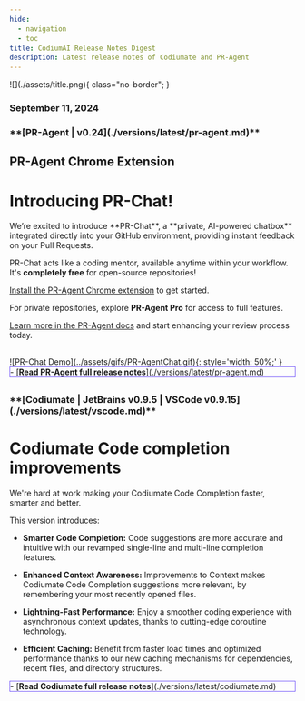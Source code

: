```yaml
---
hide:
  - navigation
  - toc
title: CodiumAI Release Notes Digest
description: Latest release notes of Codiumate and PR-Agent
---
```


<div class="content" markdown>
<div class="bg-clear" markdown>
<div class="centered" markdown>
![](./assets/title.png){ class="no-border"; }

### September 11, 2024
</div>

<!-- PR-Agent -->
<div class="bg-black" markdown>
<h3 class="top-left" markdown>
**[PR-Agent | v0.24](./versions/latest/pr-agent.md)**
</h3>

<div class="centered" markdown>

## PR-Agent Chrome Extension
# Introducing **PR-Chat!**

<div class="left-padding" markdown>
We’re excited to introduce **PR-Chat**, a **private, AI-powered chatbox** integrated directly into your GitHub environment, providing instant feedback on your Pull Requests. 

PR-Chat acts like a coding mentor, available anytime within your workflow. It's **completely free** for open-source repositories!

[Install the PR-Agent Chrome extension](https://chromewebstore.google.com/detail/pr-agent-chrome-extension/ephlnjeghhogofkifjloamocljapahnl) to get started.

For private repositories, explore **PR-Agent Pro** for access to full features.

[Learn more in the PR-Agent docs](https://pr-agent-docs.codium.ai/chrome-extension/#pr-chat) and start enhancing your review process today.
</div>

##

<div class="centered" markdown>
![PR-Chat Demo](../assets/gifs/PR-AgentChat.gif){: style='width: 50%;' }
</div>

<div class="centered" markdown>
<div class="grid cards" style="border: 1px solid #765bfa;" markdown>
- [<b class="green">Read PR-Agent full release notes</b>](./versions/latest/pr-agent.md)
</div>
</div>
</div>
</div>

##

<!-- Codiumate -->
<div class="bg-black" markdown>
<h3 class="top-left" markdown>
**[Codiumate | JetBrains v0.9.5 | VSCode v0.9.15](./versions/latest/vscode.md)**
</h3>

<div class="centered" markdown>

# **Codiumate Code completion** improvements

<div class="left-padding" markdown>
We're hard at work making your Codiumate Code Completion faster, smarter and better.

This version introduces:

- **Smarter Code Completion:** Code suggestions are more accurate and intuitive with our revamped single-line and multi-line completion features.

- **Enhanced Context Awareness:** Improvements to Context makes Codiumate Code Completion suggestions more relevant, by remembering your most recently opened files.

- **Lightning-Fast Performance:** Enjoy a smoother coding experience with asynchronous context updates, thanks to cutting-edge coroutine technology.

- **Efficient Caching:** Benefit from faster load times and optimized performance thanks to our new caching mechanisms for dependencies, recent files, and directory structures.
</div>

<div class="centered" markdown>
<div class="grid cards" style="border: 1px solid #765bfa;" markdown>
- [<b class="green">Read Codiumate full release notes</b>](./versions/latest/codiumate.md)
</div>
</div>
</div>
</div>

</div>
</div>

<!-- Additional Information -->
<!-- 
Adding Videos:
![type:video](https://www.youtube.com/embed/gT5tli7X4H4?si=84cs1O2bM5unLAWf){: style='width: 60%; height: 30.172vw'}

Adding GIFs:
![TestGeneration](../../assets/gifs/28.8.2024FocusDefault.gif)

Important message:
!!! important "Free feature!"
    This feature is **available for free** to all open-source projects!

    **Get PR-Agent Chrome Extension from the [<u>Chrome web store.</u>](https://chromewebstore.google.com/detail/ephlnjeghhogofkifjloamocljapahnl?hl=en)**
-->
